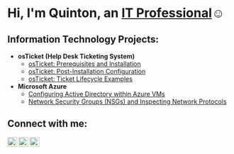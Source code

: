 <h1>Hi, I'm Quinton, an <a href="https://linkedin.com/in/JaneDoe">IT Professional</a>☺</h1>

<h2> Information Technology Projects:</h2>

- <b>osTicket (Help Desk Ticketing System)</b>
  - [osTicket: Prerequisites and Installation](https://github.com/qhdixon/osticket-prereqs)
  - [osTicket: Post-Installation Configuration](https://github.com/qhdixon/post-install-config)
  - [osTicket: Ticket Lifecycle Examples](https://github.com/qhdixon/ticket-lifecycle)
- <b>Microsoft Azure</b>
  - [Configuring Active Directory within Azure VMs](https://github.com/qhdixon/configure-ad)
  - [Network Security Groups (NSGs) and Inspecting Network Protocols](https://github.com/qhdixon/azure-network-protocols)

<h2>Connect with me:</h2>

[<img align="left" alt="Josh | Twitter" width="22px" src="https://cdn.jsdelivr.net/npm/simple-icons@v3/icons/twitter.svg" />][twitter]
[<img align="left" alt="Josh | LinkedIn" width="22px" src="https://cdn.jsdelivr.net/npm/simple-icons@v3/icons/linkedin.svg" />][linkedin]
[<img align="left" alt="Josh | Instagram" width="22px" src="https://cdn.jsdelivr.net/npm/simple-icons@v3/icons/instagram.svg" />][instagram]

[twitter]: https://twitter.com/Jane
[instagram]: https://www.instagram.com/Jane
[linkedin]: https://linkedin.com/in/Jane
